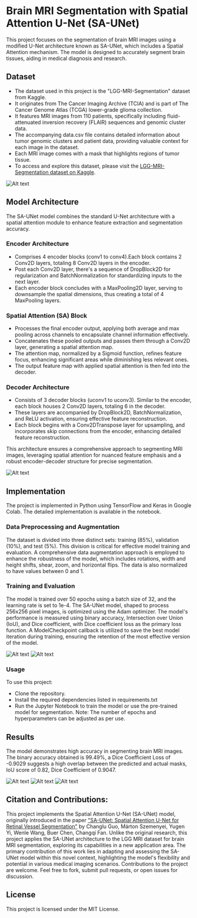 # Brain MRI Segmentation with Spatial Attention U-Net (SA-UNet)

This project focuses on the segmentation of brain MRI images using a modified U-Net architecture known as SA-UNet, which includes a Spatial Attention mechanism. The model is designed to accurately segment brain tissues, aiding in medical diagnosis and research.

## Dataset
- The dataset used in this project is the "LGG-MRI-Segmentation" dataset from Kaggle. 
- It originates from The Cancer Imaging Archive (TCIA) and is part of The Cancer Genome Atlas (TCGA) lower-grade glioma collection. 
- It features MRI images from 110 patients, specifically including fluid-attenuated inversion recovery (FLAIR) sequences and genomic cluster data. 
- The accompanying data.csv file contains detailed information about tumor genomic clusters and patient data, providing valuable context for each image in the dataset.
- Each MRI image comes with a mask that highlights regions of tumor tissue. 
- To access and explore this dataset, please visit the [LGG-MRI-Segmentation dataset on Kaggle](https://www.kaggle.com/datasets/mateuszbuda/lgg-mri-segmentation).

![Alt text](images/data.png)

## Model Architecture
The SA-UNet model combines the standard U-Net architecture with a spatial attention module to enhance feature extraction and segmentation accuracy.

### Encoder Architecture
- Comprises 4 encoder blocks (conv1 to conv4).Each block contains 2 Conv2D layers, totaling 8 Conv2D layers in the encoder.
- Post each Conv2D layer, there's a sequence of DropBlock2D for regularization and BatchNormalization for standardizing inputs to the next layer.
- Each encoder block concludes with a MaxPooling2D layer, serving to downsample the spatial dimensions, thus creating a total of 4 MaxPooling layers.

### Spatial Attention (SA) Block
- Processes the final encoder output, applying both average and max pooling across channels to encapsulate channel information effectively.
- Concatenates these pooled outputs and passes them through a Conv2D layer, generating a spatial attention map.
- The attention map, normalized by a Sigmoid function, refines feature focus, enhancing significant areas while diminishing less relevant ones.
- The output feature map with applied spatial attention is then fed into the decoder.

### Decoder Architecture
- Consists of 3 decoder blocks (uconv1 to uconv3). Similar to the encoder, each block houses 2 Conv2D layers, totaling 6 in the decoder.
- These layers are accompanied by DropBlock2D, BatchNormalization, and ReLU activation, ensuring effective feature reconstruction.
- Each block begins with a Conv2DTranspose layer for upsampling, and incorporates skip connections from the encoder, enhancing detailed feature reconstruction.

This architecture ensures a comprehensive approach to segmenting MRI images, leveraging spatial attention for nuanced feature emphasis and a robust encoder-decoder structure for precise segmentation.

![Alt text](images/model.png)

## Implementation
The project is implemented in Python using TensorFlow and Keras in Google Colab. The detailed implementation is available in the notebook.

### Data Preprocessing and Augmentation
The dataset is divided into three distinct sets: training (85%), validation (10%), and test (5%). This division is critical for effective model training and evaluation. A comprehensive data augmentation approach is employed to enhance the robustness of the model, which includes rotations, width and height shifts, shear, zoom, and horizontal flips. The data is also normalized to have values between 0 and 1.

### Training and Evaluation
The model is trained over 50 epochs using a batch size of 32, and the learning rate is set to 1e-4.  The SA-UNet model, shaped to process 256x256 pixel images, is optimized using the Adam optimizer. The model's performance is measured using binary accuracy, Intersection over Union (IoU), and Dice coefficient, with Dice coefficient loss as the primary loss function. A ModelCheckpoint callback is utilized to save the best model iteration during training, ensuring the retention of the most effective version of the model.

![Alt text](images/loss_graph.png)
![Alt text](images/accuracy_graph.png)

### Usage
To use this project:
- Clone the repository.
- Install the required dependencies listed in requirements.txt
- Run the Jupyter Notebook to train the model or use the pre-trained model for segmentation.
Note: The number of epochs and hyperparameters can be adjusted as per use.

## Results
The model demonstrates high accuracy in segmenting brain MRI images. The binary accuracy obtained is 99.49%, a Dice Coefficient Loss of -0.9029 suggests a high overlap between the predicted and actual masks, IoU score of 0.82, Dice Coefficient of 0.9047.

![Alt text](images/resluts7.png)
![Alt text](images/results4.png)
![Alt text](images/results5.png)

## Citation and Contributions:

This project implements the Spatial Attention U-Net (SA-UNet) model, originally introduced in the paper ["SA-UNet: Spatial Attention U-Net for Retinal Vessel Segmentation"](https://arxiv.org/abs/2004.03696) by Changlu Guo, Márton Szemenyei, Yugen Yi, Wenle Wang, Buer Chen, Changqi Fan. Unlike the original research, this project applies the SA-UNet architecture to the LGG MRI dataset for brain MRI segmentation, exploring its capabilities in a new application area. The primary contribution of this work lies in adapting and assessing the SA-UNet model within this novel context, highlighting the model's flexibility and potential in various medical imaging scenarios. Contributions to the project are welcome. Feel free to fork, submit pull requests, or open issues for discussion.

## License
This project is licensed under the MIT License.

